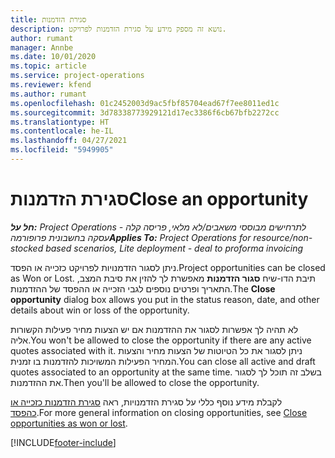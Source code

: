 ```yaml
---
title: סגירת הזדמנות
description: נושא זה מספק מידע על סגירת הזדמנות לפרויקט.
author: rumant
manager: Annbe
ms.date: 10/01/2020
ms.topic: article
ms.service: project-operations
ms.reviewer: kfend
ms.author: rumant
ms.openlocfilehash: 01c2452003d9ac5fbf85704ead67f7ee8011ed1c
ms.sourcegitcommit: 3d78338773929121d17ec3386f6cb67bfb2272cc
ms.translationtype: HT
ms.contentlocale: he-IL
ms.lasthandoff: 04/27/2021
ms.locfileid: "5949905"
---
```

# <a name="close-an-opportunity"></a><span data-ttu-id="ddd20-103">סגירת הזדמנות</span><span class="sxs-lookup"><span data-stu-id="ddd20-103">Close an opportunity</span></span>

<span data-ttu-id="ddd20-104">_**חל על:** Project Operations לתרחישים מבוססי משאבים/לא מלאי, פריסה קלה - עסקה בחשבונית פרופורמה_</span><span class="sxs-lookup"><span data-stu-id="ddd20-104">_**Applies To:** Project Operations for resource/non-stocked based scenarios, Lite deployment - deal to proforma invoicing_</span></span>

<span data-ttu-id="ddd20-105">ניתן לסגור הזדמנויות לפרויקט כזכייה או הפסד.</span><span class="sxs-lookup"><span data-stu-id="ddd20-105">Project opportunities can be closed as Won or Lost.</span></span> <span data-ttu-id="ddd20-106">תיבת הדו-שיח **סגור הזדמנות** מאפשרת לך להזין את סיבת המצב, התאריך ופרטים נוספים לגבי הזכייה או ההפסד של ההזדמנות.</span><span class="sxs-lookup"><span data-stu-id="ddd20-106">The **Close opportunity** dialog box allows you put in the status reason, date, and other details about win or loss of the opportunity.</span></span>

<span data-ttu-id="ddd20-107">לא תהיה לך אפשרות לסגור את ההזדמנות אם יש הצעות מחיר פעילות הקשורות אליה.</span><span class="sxs-lookup"><span data-stu-id="ddd20-107">You won't be allowed to close the opportunity if there are any active quotes associated with it.</span></span> <span data-ttu-id="ddd20-108">ניתן לסגור את כל הטיוטות של הצעות מחיר והצעות המחיר הפעילות המשויכות להזדמנות בו זמנית.</span><span class="sxs-lookup"><span data-stu-id="ddd20-108">You can close all active and draft quotes associated to an opportunity at the same time.</span></span> <span data-ttu-id="ddd20-109">בשלב זה תוכל לך לסגור את ההזדמנות.</span><span class="sxs-lookup"><span data-stu-id="ddd20-109">Then you'll be allowed to close the opportunity.</span></span>

<span data-ttu-id="ddd20-110">לקבלת מידע נוסף כללי על סגירת הזדמנויות, ראה [סגירת הזדמנות כזכייה או כהפסד](/dynamics365/sales-enterprise/close-opportunity-won-lost-sales).</span><span class="sxs-lookup"><span data-stu-id="ddd20-110">For more general information on closing opportunities, see [Close opportunities as won or lost](/dynamics365/sales-enterprise/close-opportunity-won-lost-sales).</span></span>


[!INCLUDE[footer-include](../includes/footer-banner.md)]